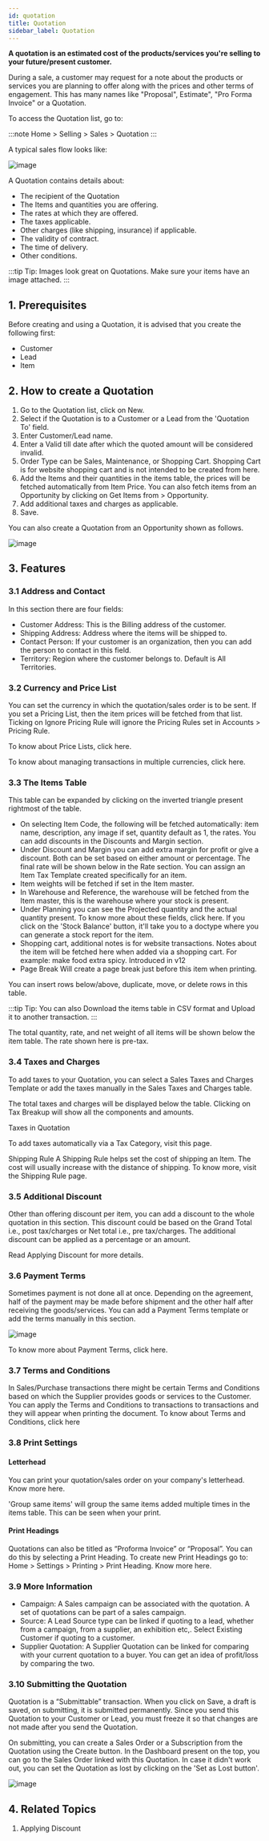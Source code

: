 ```yaml
---
id: quotation
title: Quotation
sidebar_label: Quotation
---
```


**A quotation is an estimated cost of the products/services you're selling to your future/present customer.**

During a sale, a customer may request for a note about the products or services you are planning to offer along with the prices and other terms of engagement. This has many names like "Proposal", Estimate", "Pro Forma Invoice" or a Quotation.

To access the Quotation list, go to:

:::note
Home > Selling > Sales > Quotation
:::

A typical sales flow looks like:

![image](images/image.jpg)

A Quotation contains details about:

- The recipient of the Quotation
- The Items and quantities you are offering.
- The rates at which they are offered.
- The taxes applicable.
- Other charges (like shipping, insurance) if applicable.
- The validity of contract.
- The time of delivery.
- Other conditions.

:::tip
Tip: Images look great on Quotations. Make sure your items have an image attached.
:::

## 1. Prerequisites

Before creating and using a Quotation, it is advised that you create the following first:

- Customer
- Lead
- Item

## 2. How to create a Quotation

1. Go to the Quotation list, click on New.
1. Select if the Quotation is to a Customer or a Lead from the 'Quotation To' field.
1. Enter Customer/Lead name.
1. Enter a Valid till date after which the quoted amount will be considered invalid.
1. Order Type can be Sales, Maintenance, or Shopping Cart. Shopping Cart is for website shopping cart and is not intended to be created from here.
1. Add the Items and their quantities in the items table, the prices will be fetched automatically from Item Price. You can also fetch items from an Opportunity by clicking on Get Items from > Opportunity.
1. Add additional taxes and charges as applicable.
1. Save.

You can also create a Quotation from an Opportunity shown as follows.

![image](images/image.jpg)

## 3. Features

### 3.1 Address and Contact

In this section there are four fields:

- Customer Address: This is the Billing address of the customer.
- Shipping Address: Address where the items will be shipped to.
- Contact Person: If your customer is an organization, then you can add the person to contact in this field.
- Territory: Region where the customer belongs to. Default is All Territories.

### 3.2 Currency and Price List

You can set the currency in which the quotation/sales order is to be sent. If you set a Pricing List, then the item prices will be fetched from that list. Ticking on Ignore Pricing Rule will ignore the Pricing Rules set in Accounts > Pricing Rule.

To know about Price Lists, click here.

To know about managing transactions in multiple currencies, click here.

### 3.3 The Items Table

This table can be expanded by clicking on the inverted triangle present rightmost of the table.

- On selecting Item Code, the following will be fetched automatically: item name, description, any image if set, quantity default as 1, the rates. You can add discounts in the Discounts and Margin section.
- Under Discount and Margin you can add extra margin for profit or give a discount. Both can be set based on either amount or percentage. The final rate will be shown below in the Rate section. You can assign an Item Tax Template created specifically for an item.
- Item weights will be fetched if set in the Item master.
- In Warehouse and Reference, the warehouse will be fetched from the Item master, this is the warehouse where your stock is present.
- Under Planning you can see the Projected quantity and the actual quantity present. To know more about these fields, click here. If you click on the 'Stock Balance' button, it'll take you to a doctype where you can generate a stock report for the item.
- Shopping cart, additional notes is for website transactions. Notes about the item will be fetched here when added via a shopping cart. For example: make food extra spicy. Introduced in v12
- Page Break Will create a page break just before this item when printing.

You can insert rows below/above, duplicate, move, or delete rows in this table.

:::tip
Tip: You can also Download the items table in CSV format and Upload it to another transaction.
:::

The total quantity, rate, and net weight of all items will be shown below the item table. The rate shown here is pre-tax.

### 3.4 Taxes and Charges

To add taxes to your Quotation, you can select a Sales Taxes and Charges Template or add the taxes manually in the Sales Taxes and Charges table.

The total taxes and charges will be displayed below the table. Clicking on Tax Breakup will show all the components and amounts.

Taxes in Quotation

To add taxes automatically via a Tax Category, visit this page.

Shipping Rule
A Shipping Rule helps set the cost of shipping an Item. The cost will usually increase with the distance of shipping. To know more, visit the Shipping Rule page.

### 3.5 Additional Discount

Other than offering discount per item, you can add a discount to the whole quotation in this section. This discount could be based on the Grand Total i.e., post tax/charges or Net total i.e., pre tax/charges. The additional discount can be applied as a percentage or an amount.

Read Applying Discount for more details.

### 3.6 Payment Terms

Sometimes payment is not done all at once. Depending on the agreement, half of the payment may be made before shipment and the other half after receiving the goods/services. You can add a Payment Terms template or add the terms manually in this section.

![image](images/image.jpg)

To know more about Payment Terms, click here.

### 3.7 Terms and Conditions

In Sales/Purchase transactions there might be certain Terms and Conditions based on which the Supplier provides goods or services to the Customer. You can apply the Terms and Conditions to transactions to transactions and they will appear when printing the document. To know about Terms and Conditions, click here

### 3.8 Print Settings

#### Letterhead

You can print your quotation/sales order on your company's letterhead. Know more here.

'Group same items' will group the same items added multiple times in the items table. This can be seen when your print.

#### Print Headings

Quotations can also be titled as “Proforma Invoice” or “Proposal”. You can do this by selecting a Print Heading. To create new Print Headings go to: Home > Settings > Printing > Print Heading. Know more here.

### 3.9 More Information

- Campaign: A Sales campaign can be associated with the quotation. A set of quotations can be part of a sales campaign.
- Source: A Lead Source type can be linked if quoting to a lead, whether from a campaign, from a supplier, an exhibition etc,. Select Existing Customer if quoting to a customer.
- Supplier Quotation: A Supplier Quotation can be linked for comparing with your current quotation to a buyer. You can get an idea of profit/loss by comparing the two.

### 3.10 Submitting the Quotation

Quotation is a “Submittable” transaction. When you click on Save, a draft is saved, on submitting, it is submitted permanently. Since you send this Quotation to your Customer or Lead, you must freeze it so that changes are not made after you send the Quotation.

On submitting, you can create a Sales Order or a Subscription from the Quotation using the Create button. In the Dashboard present on the top, you can go to the Sales Order linked with this Quotation. In case it didn't work out, you can set the Quotation as lost by clicking on the 'Set as Lost button'.

![image](images/image.jpg)

## 4. Related Topics

1. Applying Discount

